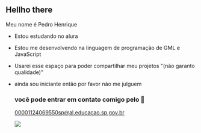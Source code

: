## Hellho there

Meu nome é Pedro Henrique

- Estou estudando no alura
- Estou me desenvolvendo na linguagem de programação de GML e JavaScript
- Usarei esse espaço para poder compartilhar meu projetos "(não garanto qualidade)"
- ainda sou iniciante então por favor não me julguem

  ### você pode entrar em contato comigo pelo 📧

  00001124069550sp@al.educacao.sp.gov.br

  ![]( https://media.tenor.com/KGM5x7lzNkUAAAAj/kirby.gif)
 
